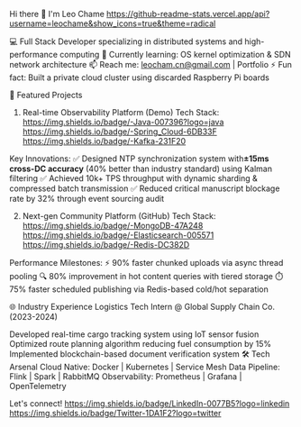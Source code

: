 Hi there 👋 I'm Leo Chame
https://github-readme-stats.vercel.app/api?username=leochame&show_icons=true&theme=radical

💻 ​Full Stack Developer specializing in distributed systems and high-performance computing
🌱 ​Currently learning: OS kernel optimization & SDN network architecture
📫 ​Reach me: leocham.cn@gmail.com | Portfolio
⚡ ​Fun fact: Built a private cloud cluster using discarded Raspberry Pi boards

🚀 Featured Projects
1. Real-time Observability Platform (Demo)
Tech Stack:
https://img.shields.io/badge/-Java-007396?logo=java https://img.shields.io/badge/-Spring_Cloud-6DB33F https://img.shields.io/badge/-Kafka-231F20

Key Innovations:
✅ Designed NTP synchronization system with ​**±15ms cross-DC accuracy** (40% better than industry standard) using Kalman filtering
✅ Achieved ​10k+ TPS throughput with dynamic sharding & compressed batch transmission
✅ Reduced critical manuscript blockage rate by ​32% through event sourcing audit

2. Next-gen Community Platform (GitHub)
Tech Stack:
https://img.shields.io/badge/-MongoDB-47A248 https://img.shields.io/badge/-Elasticsearch-005571 https://img.shields.io/badge/-Redis-DC382D

Performance Milestones:
⚡ ​90% faster chunked uploads via async thread pooling
🔍 ​80% improvement in hot content queries with tiered storage
⏱️ ​75% faster scheduled publishing via Redis-based cold/hot separation

🌐 Industry Experience
Logistics Tech Intern @ Global Supply Chain Co. (2023-2024)

Developed real-time cargo tracking system using IoT sensor fusion
Optimized route planning algorithm reducing fuel consumption by ​15%
Implemented blockchain-based document verification system
🛠️ Tech Arsenal
Cloud Native: Docker | Kubernetes | Service Mesh
Data Pipeline: Flink | Spark | RabbitMQ
Observability: Prometheus | Grafana | OpenTelemetry

Let's connect!
https://img.shields.io/badge/LinkedIn-0077B5?logo=linkedin
https://img.shields.io/badge/Twitter-1DA1F2?logo=twitter
